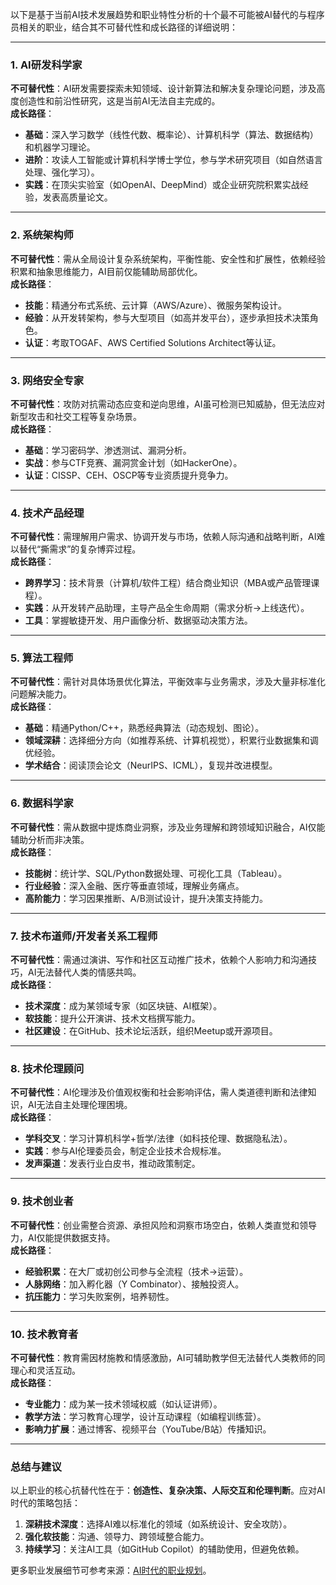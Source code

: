 
以下是基于当前AI技术发展趋势和职业特性分析的十个最不可能被AI替代的与程序员相关的职业，结合其不可替代性和成长路径的详细说明：

---

### 1. **AI研发科学家**
**不可替代性**：AI研发需要探索未知领域、设计新算法和解决复杂理论问题，涉及高度创造性和前沿性研究，这是当前AI无法自主完成的。  
**成长路径**：  
- **基础**：深入学习数学（线性代数、概率论）、计算机科学（算法、数据结构）和机器学习理论。  
- **进阶**：攻读人工智能或计算机科学博士学位，参与学术研究项目（如自然语言处理、强化学习）。  
- **实践**：在顶尖实验室（如OpenAI、DeepMind）或企业研究院积累实战经验，发表高质量论文。

---

### 2. **系统架构师**
**不可替代性**：需从全局设计复杂系统架构，平衡性能、安全性和扩展性，依赖经验积累和抽象思维能力，AI目前仅能辅助局部优化。  
**成长路径**：  
- **技能**：精通分布式系统、云计算（AWS/Azure）、微服务架构设计。  
- **经验**：从开发转架构，参与大型项目（如高并发平台），逐步承担技术决策角色。  
- **认证**：考取TOGAF、AWS Certified Solutions Architect等认证。

---

### 3. **网络安全专家**
**不可替代性**：攻防对抗需动态应变和逆向思维，AI虽可检测已知威胁，但无法应对新型攻击和社交工程等复杂场景。  
**成长路径**：  
- **基础**：学习密码学、渗透测试、漏洞分析。  
- **实战**：参与CTF竞赛、漏洞赏金计划（如HackerOne）。  
- **认证**：CISSP、CEH、OSCP等专业资质提升竞争力。

---

### 4. **技术产品经理**
**不可替代性**：需理解用户需求、协调开发与市场，依赖人际沟通和战略判断，AI难以替代“撕需求”的复杂博弈过程。  
**成长路径**：  
- **跨界学习**：技术背景（计算机/软件工程）结合商业知识（MBA或产品管理课程）。  
- **实践**：从开发转产品助理，主导产品全生命周期（需求分析→上线迭代）。  
- **工具**：掌握敏捷开发、用户画像分析、数据驱动决策方法。

---

### 5. **算法工程师**
**不可替代性**：需针对具体场景优化算法，平衡效率与业务需求，涉及大量非标准化问题解决能力。  
**成长路径**：  
- **基础**：精通Python/C++，熟悉经典算法（动态规划、图论）。  
- **领域深耕**：选择细分方向（如推荐系统、计算机视觉），积累行业数据集和调优经验。  
- **学术结合**：阅读顶会论文（NeurIPS、ICML），复现并改进模型。

---

### 6. **数据科学家**
**不可替代性**：需从数据中提炼商业洞察，涉及业务理解和跨领域知识融合，AI仅能辅助分析而非决策。  
**成长路径**：  
- **技能树**：统计学、SQL/Python数据处理、可视化工具（Tableau）。  
- **行业经验**：深入金融、医疗等垂直领域，理解业务痛点。  
- **高阶能力**：学习因果推断、A/B测试设计，提升决策支持能力。

---

### 7. **技术布道师/开发者关系工程师**
**不可替代性**：需通过演讲、写作和社区互动推广技术，依赖个人影响力和沟通技巧，AI无法替代人类的情感共鸣。  
**成长路径**：  
- **技术深度**：成为某领域专家（如区块链、AI框架）。  
- **软技能**：提升公开演讲、技术文档撰写能力。  
- **社区建设**：在GitHub、技术论坛活跃，组织Meetup或开源项目。

---

### 8. **技术伦理顾问**
**不可替代性**：AI伦理涉及价值观权衡和社会影响评估，需人类道德判断和法律知识，AI无法自主处理伦理困境。  
**成长路径**：  
- **学科交叉**：学习计算机科学+哲学/法律（如科技伦理、数据隐私法）。  
- **实践**：参与AI伦理委员会，制定企业技术合规标准。  
- **发声渠道**：发表行业白皮书，推动政策制定。

---

### 9. **技术创业者**
**不可替代性**：创业需整合资源、承担风险和洞察市场空白，依赖人类直觉和领导力，AI仅能提供数据支持。  
**成长路径**：  
- **经验积累**：在大厂或初创公司参与全流程（技术→运营）。  
- **人脉网络**：加入孵化器（Y Combinator）、接触投资人。  
- **抗压能力**：学习失败案例，培养韧性。

---

### 10. **技术教育者**
**不可替代性**：教育需因材施教和情感激励，AI可辅助教学但无法替代人类教师的同理心和灵活互动。  
**成长路径**：  
- **专业能力**：成为某一技术领域权威（如认证讲师）。  
- **教学方法**：学习教育心理学，设计互动课程（如编程训练营）。  
- **影响力扩展**：通过博客、视频平台（YouTube/B站）传播知识。

---

### 总结与建议
以上职业的核心抗替代性在于：**创造性、复杂决策、人际交互和伦理判断**。应对AI时代的策略包括：  
1. **深耕技术深度**：选择AI难以标准化的领域（如系统设计、安全攻防）。  
2. **强化软技能**：沟通、领导力、跨领域整合能力。  
3. **持续学习**：关注AI工具（如GitHub Copilot）的辅助使用，但避免依赖。  

更多职业发展细节可参考来源：[AI时代的职业规划](https://blog.csdn.net/yihanss/article/details/144527664)。
<!--stackedit_data:
eyJoaXN0b3J5IjpbLTUwOTA3NzU4OF19
-->